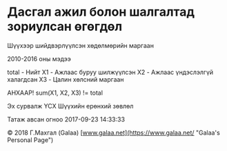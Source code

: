 # Дасгал ажил болон шалгалтад зориулсан өгөгдөл

Шүүхээр шийдвэрлүүлсэн хөдөлмөрийн маргаан

2010-2016 оны мэдээ

total - Нийт
X1 - Ажлаас буруу шилжүүлсэн
X2 - Ажлаас үндэслэлгүй халагдсан
X3 - Цалин хөлсний маргаан

АНХААР! sum(X1, X2, X3) != total

Эх сурвалж ҮСХ Шүүхийн ерөнхий зөвлөл

Татаж авсан огноо 2017-09-23 14:33:33

© 2018 Г.Махгал (Galaa) [www.galaa.net](https://www.galaa.net/ "Galaa's Personal Page")

